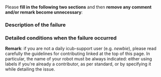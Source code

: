 Please **fill in the following two sections** and then **remove any comment and/or remark become unnecessary**:

### Description of the failure


### Detailed conditions when the failure occurred

**Remark**: if you are not a daily icub-support user (e.g. _newbie_), please read carefully the guidelines for contributing linked at the top of this page. In particular, the name of your robot must be always indicated: either using labels if you're already a contributor, as per standard, or by specifying it while detailing the issue.
